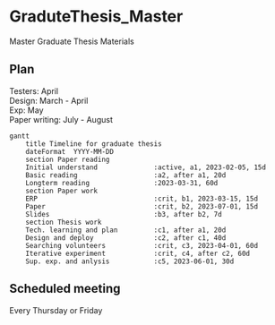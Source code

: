 # GraduteThesis_Master
Master Graduate Thesis Materials

## Plan
Testers: April  
Design: March - April  
Exp: May  
Paper writing: July - August  
```mermaid
gantt
    title Timeline for graduate thesis
    dateFormat  YYYY-MM-DD
    section Paper reading
    Initial understand              :active, a1, 2023-02-05, 15d
    Basic reading                   :a2, after a1, 20d
    Longterm reading                :2023-03-31, 60d
    section Paper work
    ERP                             :crit, b1, 2023-03-15, 15d
    Paper                           :crit, b2, 2023-07-01, 15d
    Slides                          :b3, after b2, 7d
    section Thesis work
    Tech. learning and plan         :c1, after a1, 20d
    Design and deploy               :c2, after c1, 40d
    Searching volunteers            :crit, c3, 2023-04-01, 60d
    Iterative experiment            :crit, c4, after c2, 60d
    Sup. exp. and anlysis           :c5, 2023-06-01, 30d
```
## Scheduled meeting
Every Thursday or Friday